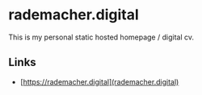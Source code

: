 # rademacher.digital

This is my personal static hosted homepage / digital cv.

## Links

* [https://rademacher.digital](rademacher.digital)
